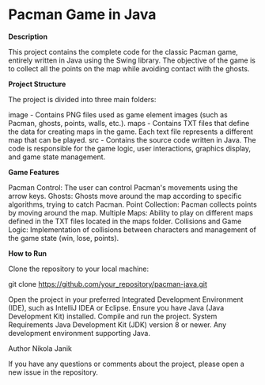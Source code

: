 # Pacman Game in Java


**Description**

This project contains the complete code for the classic Pacman game, entirely written in Java using the Swing library. The objective of the game is to collect all the points on the map while avoiding contact with the ghosts.

**Project Structure**

The project is divided into three main folders:

image - Contains PNG files used as game element images (such as Pacman, ghosts, points, walls, etc.).
maps - Contains TXT files that define the data for creating maps in the game. Each text file represents a different map that can be played.
src - Contains the source code written in Java. The code is responsible for the game logic, user interactions, graphics display, and game state management.


**Game Features**

Pacman Control: The user can control Pacman's movements using the arrow keys.
Ghosts: Ghosts move around the map according to specific algorithms, trying to catch Pacman.
Point Collection: Pacman collects points by moving around the map.
Multiple Maps: Ability to play on different maps defined in the TXT files located in the maps folder.
Collisions and Game Logic: Implementation of collisions between characters and management of the game state (win, lose, points).

**How to Run**

Clone the repository to your local machine:

git clone https://github.com/your_repository/pacman-java.git

Open the project in your preferred Integrated Development Environment (IDE), such as IntelliJ IDEA or Eclipse.
Ensure you have Java (Java Development Kit) installed.
Compile and run the project.
System Requirements
Java Development Kit (JDK) version 8 or newer.
Any development environment supporting Java.


Author
Nikola Janik

If you have any questions or comments about the project, please open a new issue in the repository.
